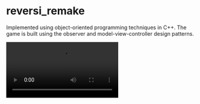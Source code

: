 # reversi_remake

Implemented using object-oriented programming techniques in C++. The game is built using the observer and model-view-controller design patterns.

![Demo video](https://github.com/Audreysin/reversi_remake/blob/master/demo/Reversi%20Demo.mov)
